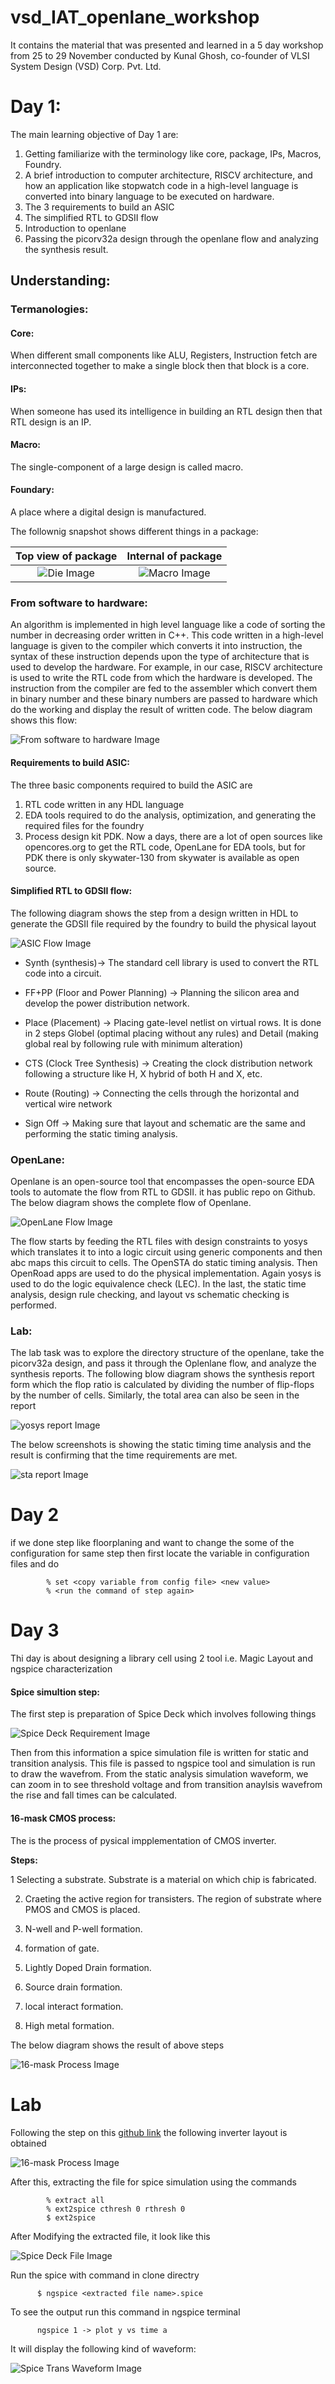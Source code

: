 # vsd_IAT_openlane_workshop

It contains the material that was presented and learned in a 5 day workshop from 25 to 29 November conducted by Kunal Ghosh, co-founder of VLSI System Design (VSD) Corp. Pvt. Ltd. 

# Day 1:

The main learning objective of Day 1 are:

1. Getting familiarize with the terminology like core, package, IPs, Macros, Foundry.
2. A brief introduction to computer architecture, RISCV architecture, and how an application like stopwatch code in a high-level language is converted into binary language to be executed on hardware.
3. The 3 requirements to build an ASIC
4. The simplified RTL to GDSII flow 
5. Introduction to openlane
6. Passing the picorv32a design through the openlane flow and analyzing the synthesis result.

## Understanding:

### Termanologies:

#### Core:
When different small components like ALU, Registers, Instruction fetch are interconnected together to make a single block then that block is a core.

#### IPs:
When someone has used its intelligence in building an RTL design then that RTL design is an IP.
#### Macro:
The single-component of a large design is called macro.

#### Foundary:
A place where a digital design is manufactured.

The follownig snapshot shows different things in a package:

Top view of package         |  Internal of package
:--------------------------:|:-------------------------:
![Die Image](./screenshots/pads_die.png)| ![Macro Image](./screenshots/macro.png)

### From software to hardware:

An algorithm is implemented in high level language like a code of sorting the number in decreasing order written in C++. This code written in a high-level language is given to the compiler which converts it into instruction, the syntax of these instruction depends upon the type of architecture that is used to develop the hardware. For example, in our case, RISCV architecture is used to write the RTL code from which the hardware is developed. The instruction from the compiler are fed to the assembler which convert them in binary number and these binary numbers are passed to hardware which do the working and display the result of written code. The below diagram shows this flow:

![From software to hardware Image](./screenshots/soft_to_hard.png)

#### Requirements to build ASIC:

The three basic components required to build the ASIC are 

1. RTL code written in any HDL language 
2. EDA tools required to do the analysis, optimization, and generating the required files for the foundry
3. Process design kit PDK.
Now a days, there are a lot of open sources like opencores.org to get the RTL code, OpenLane for EDA tools, but for PDK there is only skywater-130 from skywater is available as open source. 

#### Simplified RTL to GDSII flow:

The following diagram shows the step from a design written in HDL to generate the GDSII file required by the foundry to build the physical layout

![ASIC Flow Image](./screenshots/asic_flow.png)

* Synth (synthesis)-> The standard cell library is used to convert the RTL code into a circuit.

* FF+PP (Floor and Power Planning) -> Planning the silicon area and develop the power distribution network.
* Place (Placement) -> Placing gate-level netlist on virtual rows. It is done in 2 steps Globel (optimal placing without any rules) and Detail (making global real by following rule with minimum alteration)
* CTS (Clock Tree Synthesis) -> Creating the clock distribution network following a structure like H, X hybrid of both H and X, etc.
* Route (Routing) -> Connecting the cells through the horizontal and vertical wire network
* Sign Off -> Making sure that layout and schematic are the same and performing the static timing analysis.

### OpenLane:
Openlane is an open-source tool that encompasses the open-source EDA tools to automate the flow from RTL to GDSII. it has public repo on Github. The below diagram shows the complete flow of Openlane.

![OpenLane Flow Image](./screenshots/openLane_flow.png)

The flow starts by feeding the RTL files with design constraints to yosys which translates it to into a logic circuit using generic components and then abc maps this circuit to cells. The OpenSTA do static timing analysis. Then OpenRoad apps are used to do the physical implementation. Again yosys is used to do the logic equivalence check (LEC). In the last, the static time analysis, design rule checking, and layout vs schematic checking is performed.

### Lab:
The lab task was to explore the directory structure of the openlane, take the picorv32a design, and pass it through the Oplenlane flow, and analyze the synthesis reports. The following blow diagram shows the synthesis report form which the flop ratio is calculated by dividing the number of flip-flops by the number of cells. Similarly, the total area can also be seen in the report

![yosys report Image](./screenshots/yosys_report.png)

The below screenshots is showing the static timing time analysis and the result is confirming that the time requirements are met.

![sta report Image](./screenshots/sta_rpt.png)

# Day 2

if we done step like floorplaning and want to change the some of the configuration for same step then first locate the variable in configuration files and do

            % set <copy variable from config file> <new value>
            % <run the command of step again>


# Day 3
Thi day is about designing a library cell using 2 tool i.e. Magic Layout and ngspice characterization

#### Spice simultion step:

The first step is preparation of Spice Deck which involves following things


![Spice Deck Requirement Image](./screenshots/spic_deck_requirment.png)

Then from this information a spice simulation file is written for static and transition analysis. This file is passed to ngspice tool and simulation is run to draw the wavefrom. From the static analysis simulation waveform, we can zoom in to see threshold voltage and from transition anaylsis wavefrom the rise and fall times can be calculated.

#### 16-mask CMOS process:

The is the process of pysical impplementation of CMOS inverter.

**Steps:**

1 Selecting a substrate. Substrate is a material on which chip is fabricated.

2. Craeting the active region for transisters. The region of substrate where PMOS and CMOS is placed. 

3. N-well and P-well formation.

4. formation of gate.

5. Lightly Doped Drain formation.

6. Source drain formation.

7. local interact formation.

8. High metal formation.
  
The below diagram shows the result of above steps
  
  ![16-mask Process Image](./screenshots/16-mask-process.png)

# Lab

Following the step on this [github link](https://github.com/nickson-jose/vsdstdcelldesign) the following inverter layout is obtained
  
   ![16-mask Process Image](./screenshots/inverter_magic_layout.png)
  
After this, extracting the file for spice simulation using the commands

            % extract all
            % ext2spice cthresh 0 rthresh 0
            $ ext2spice

After Modifying the extracted file, it look like this
  
  ![Spice Deck File Image](./screenshots/spice_deck_file.png)

Run the spice with command in clone directry

          $ ngspice <extracted file name>.spice

To see the output run this command in ngspice terminal
  
          ngspice 1 -> plot y vs time a
 
It will display the following kind of waveform:

![Spice Trans Waveform Image](./screenshots/spice_waveform.png)


  
